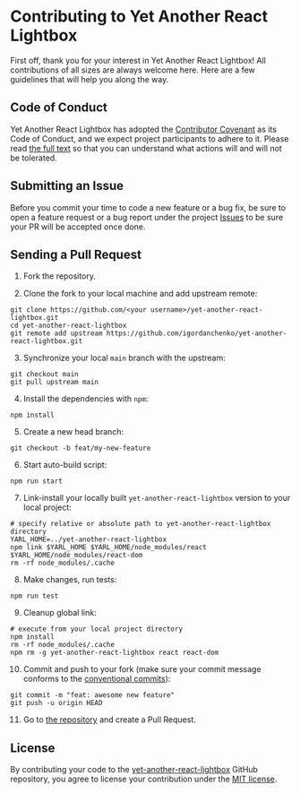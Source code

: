 # Contributing to Yet Another React Lightbox

First off, thank you for your interest in Yet Another React Lightbox! All contributions of all sizes are always welcome
here. Here are a few guidelines that will help you along the way.

## Code of Conduct

Yet Another React Lightbox has adopted the [Contributor Covenant](https://www.contributor-covenant.org/) as its Code of
Conduct,
and we expect project participants to adhere to it. Please read [the full text](/CODE_OF_CONDUCT.md) so that you can
understand what actions will and will not be tolerated.

## Submitting an Issue

Before you commit your time to code a new feature or a bug fix, be sure to open a feature request or a bug report under
the project [Issues](https://github.com/igordanchenko/yet-another-react-lightbox/issues) to be sure your PR will be
accepted once done.

## Sending a Pull Request

1. Fork the repository.

2. Clone the fork to your local machine and add upstream remote:

```shell
git clone https://github.com/<your username>/yet-another-react-lightbox.git
cd yet-another-react-lightbox
git remote add upstream https://github.com/igordanchenko/yet-another-react-lightbox.git
```

3. Synchronize your local `main` branch with the upstream:

```shell
git checkout main
git pull upstream main
```

4. Install the dependencies with `npm`:

```shell
npm install
```

5. Create a new head branch:

```shell
git checkout -b feat/my-new-feature
```

6. Start auto-build script:

```shell
npm run start
```

7. Link-install your locally built `yet-another-react-lightbox` version to your local project:

```shell
# specify relative or absolute path to yet-another-react-lightbox directory 
YARL_HOME=../yet-another-react-lightbox
npm link $YARL_HOME $YARL_HOME/node_modules/react $YARL_HOME/node_modules/react-dom
rm -rf node_modules/.cache
```

8. Make changes, run tests:

```shell
npm run test
```

9. Cleanup global link:

```shell
# execute from your local project directory
npm install
rm -rf node_modules/.cache
npm rm -g yet-another-react-lightbox react react-dom
```

10. Commit and push to your fork (make sure your commit message conforms to
    the [conventional commits](https://www.conventionalcommits.org/en/v1.0.0/)):

```shell
git commit -m "feat: awesome new feature"
git push -u origin HEAD
```

11. Go to [the repository](https://github.com/igordanchenko/yet-another-react-lightbox) and create a Pull Request.

## License

By contributing your code to
the [yet-another-react-lightbox](https://github.com/igordanchenko/yet-another-react-lightbox) GitHub
repository, you agree to license your contribution under the [MIT license](/LICENSE).
